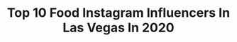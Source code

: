 ---
title: Top 10 Food Instagram Influencers In Las Vegas In 2020
description: >-
  Find top food Instagram influencers in Las Vegas in 2020. Most popular hashtags: #lasvegas #food #foodstagram #yum.
platform: Instagram
profiles:
  - username: "michelernots"
    fullname: >-
      Michel Ernots
    location: "United States"
    followers: 23812
    engagement: 270
    commentsToLikes: 0.030221
    id: ck5hle5agk20q0i11s3bvxh5a
    verified: false
    hashtags: "#pomati, #chocolateloversg, #foodlover, #epiphany"
  - username: "ninser_the_foodie"
    fullname: >-
      🙋🏻‍♂️👊🏻 elniño felipe
    location: "United States"
    followers: 15020
    engagement: 489
    commentsToLikes: 0.096253
    id: ck0w5jd5q3x5s0i197i4f8pci
    verified: false
    hashtags: "#huffposttaste, #molesauce, #downtownvibes, #food"
  - username: "vincethomaspardo"
    fullname: >-
      Vince Thomas Pardo
    location: "United States"
    followers: 10426
    engagement: 760
    commentsToLikes: 0.037117
    id: ck8td7xnw29k60j78gj0xesjm
    verified: false
    hashtags: "#elcapitan, #earthfocus, #philippines, #yosemitefalls"
  - username: "sinfullyspicy"
    fullname: >-
      Tanvi | Sinfully Spicy
    location: "United States"
    followers: 21156
    engagement: 223
    commentsToLikes: 0.116645
    id: ck6tjj3352tg40j71ppldq3he
    verified: false
    hashtags: "#simpledinners, #stvalentinesday, #yummy, #winter"
  - username: "closetfoodie_lv"
    fullname: >-
      closetfoodie_lv
    location: "United States"
    followers: 4224
    engagement: 1076
    commentsToLikes: 0.412797
    id: ck0u7im4q4up70i19z1aqttdq
    verified: false
    hashtags: "#lasvegas, #takeout, #delivery, #tacotuesday"
  - username: "roxyfighter"
    fullname: >-
      Roxanne Modafferi
    location: "United States"
    followers: 79143
    engagement: 104
    commentsToLikes: 0.032282
    id: ck6u5w2r1c3130j71fhjk3nvv
    verified: true
    hashtags: "#team, #getstronger, #zombieland, #dragonball"
  - username: "themichelewang"
    fullname: >-
      Michele Wang
    location: "United States"
    followers: 28241
    engagement: 398
    commentsToLikes: 0.054394
    id: ck13ao2h6rc160i19ibw861s0
    verified: false
    hashtags: "#chanellove, #chanelbeauty, #beautydeals, #carolinaherrerabeauty"
  - username: "anaandreaxoxo"
    fullname: >-
      Ana Andrea YouTube
    location: "United States"
    followers: 12421
    engagement: 326
    commentsToLikes: 0.121890
    id: ck5c2jhssxdaz0i11nmqu1uvw
    verified: false
    hashtags: "#sparkle, #houseplants, #formybabyboy, #ilovetarget"
  - username: "lasvegasfill"
    fullname: >-
      LasVegasFill • Philip Tzeng
    location: "United States"
    followers: 63882
    engagement: 405
    commentsToLikes: 0.031472
    id: ck0u0nzqpuaf50i19zdbtiaeq
    verified: false
    hashtags: "#beautifulcuisines, #sandwichporn, #goodeats, #noodle"
  - username: "cucuyonline"
    fullname: >-
      
    location: "United States"
    followers: 17612
    engagement: 193
    commentsToLikes: 0.090253
    id: ck14jko2zkthy0i19qlpnvuqa
    verified: false
    hashtags: "#podcastmeaning, #travelpodcast, #bashbrothers, #earthcapture"
---
